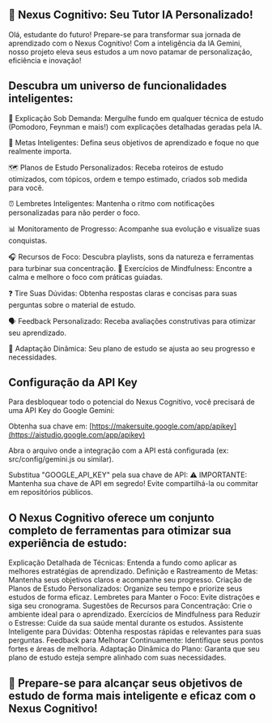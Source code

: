 ## 🧠 Nexus Cognitivo: Seu Tutor IA Personalizado!
Olá, estudante do futuro!
Prepare-se para transformar sua jornada de aprendizado com o Nexus Cognitivo! Com a inteligência da IA Gemini, nosso projeto eleva seus estudos a um novo patamar de personalização, eficiência e inovação!

## Descubra um universo de funcionalidades inteligentes:

🧠 Explicação Sob Demanda: Mergulhe fundo em qualquer técnica de estudo (Pomodoro, Feynman e mais!) com explicações detalhadas geradas pela IA. 

🎯 Metas Inteligentes: Defina seus objetivos de aprendizado e foque no que realmente importa. 

🗺️ Planos de Estudo Personalizados: Receba roteiros de estudo otimizados, com tópicos, ordem e tempo estimado, criados sob medida para você.

⏰ Lembretes Inteligentes: Mantenha o ritmo com notificações personalizadas para não perder o foco. 

📊 Monitoramento de Progresso: Acompanhe sua evolução e visualize suas conquistas. 

🎧 Recursos de Foco: Descubra playlists, sons da natureza e ferramentas para turbinar sua concentração. 🧘 Exercícios de Mindfulness: Encontre a calma e melhore o foco com práticas guiadas.

❓ Tire Suas Dúvidas: Obtenha respostas claras e concisas para suas perguntas sobre o material de estudo.

🗣️ Feedback Personalizado: Receba avaliações construtivas para otimizar seu aprendizado.

🔄 Adaptação Dinâmica: Seu plano de estudo se ajusta ao seu progresso e necessidades.

## Configuração da API Key

Para desbloquear todo o potencial do Nexus Cognitivo, você precisará de uma API Key do Google Gemini:

Obtenha sua chave em: [https://makersuite.google.com/app/apikey](https://aistudio.google.com/app/apikey)

Abra o arquivo onde a integração com a API está configurada (ex: src/config/gemini.js ou similar).

Substitua "GOOGLE_API_KEY" pela sua chave de API:
⚠️ IMPORTANTE: Mantenha sua chave de API em segredo! Evite compartilhá-la ou commitar em repositórios públicos.


## O Nexus Cognitivo oferece um conjunto completo de ferramentas para otimizar sua experiência de estudo:

Explicação Detalhada de Técnicas: Entenda a fundo como aplicar as melhores estratégias de aprendizado.
Definição e Rastreamento de Metas: Mantenha seus objetivos claros e acompanhe seu progresso.
Criação de Planos de Estudo Personalizados: Organize seu tempo e priorize seus estudos de forma eficaz.
Lembretes para Manter o Foco: Evite distrações e siga seu cronograma.
Sugestões de Recursos para Concentração: Crie o ambiente ideal para o aprendizado.
Exercícios de Mindfulness para Reduzir o Estresse: Cuide da sua saúde mental durante os estudos.
Assistente Inteligente para Dúvidas: Obtenha respostas rápidas e relevantes para suas perguntas.
Feedback para Melhorar Continuamente: Identifique seus pontos fortes e áreas de melhoria.
Adaptação Dinâmica do Plano: Garanta que seu plano de estudo esteja sempre alinhado com suas necessidades.

## 🚀 Prepare-se para alcançar seus objetivos de estudo de forma mais inteligente e eficaz com o Nexus Cognitivo!
